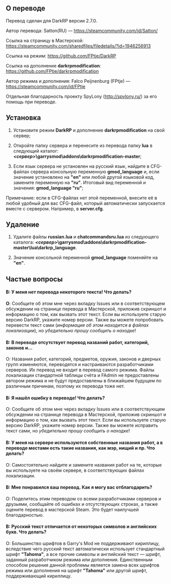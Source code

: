 ## О переводе ##
Перевод сделан для DarkRP версии 2.7.0.

Автор перевода: Satton(RU) — https://steamcommunity.com/id/Satton/

Ссылка на страницу в Мастерской: https://steamcommunity.com/sharedfiles/filedetails/?id=1946256913

Ссылка на режим: https://github.com/FPtje/DarkRP

Ссылка на дополнение **darkrpmodification**: https://github.com/FPtje/darkrpmodification

Автор режима и дополнения: Falco Peijnenburg (FPtje) — https://steamcommunity.com/id/FPtje

Отдельная благодарность проекту SpyLony (http://spylony.ru/) за его помощь при переводе.

## Установка ##
1) Установите режим **DarkRP** и дополнение **darkrpmodification** на свой сервер;

2) Откройте папку сервера и перенесите из перевода папку **lua** в следующий каталог: ***<сервер>*\garrysmod\addons\darkrpmodification-master**;

3) Если язык сервера не установлен на русский язык, найдите в CFG-файлах сервера консольную переменную **gmod_language** и,
если значение установлено на **"en"** или любой другой языковой код, замените переменную на **"ru"**. Итоговый вид переменной и значения:
**gmod_language "ru"**;

Примечание: если в CFG-файлах нет этой переменной, внесите её в любой удобный для вас CFG-файл, который автоматически запускается вместе
с сервером. Например, в **server.cfg**.

## Удаление ##
1) Удалите файлы **russian.lua** и **chatcommandsru.lua** из следующего каталога: ***<сервер>*\garrysmod\addons\darkrpmodification-master\lua\darkrp_language**.

2) Значение консольной переменной **gmod_language** поменяйте на **"en"**.

## Частые вопросы ##
#### **В**: У меня нет перевода некоторого текста! Что делать? ####

**О**: Сообщите об этом мне через вкладку Issues или в соответствующем обсуждении на странице перевода в Мастерской, приложив скриншот и информацию о том, как вызвать этот текст. Если вы используете старую версию
DarkRP, укажите номер версии. Также вы можете попробовать перевести текст сами (*информация об этом находится в файлах локализации*), но *убедительно прошу сообщить о находке*!

#### В: В переводе отсутствует перевод названий работ, категорий, законов и... ####

О: Названия работ, категорий, предметов, оружия, законов и дверных групп изменяются, переводятся и настраиваются разработчиками серверов.
Их перевод не входит в перевод самого режима. Файлы локализации стандартной таблицы счёта и FAdmin не предоставлены автором режима и
не будут предоставлены в ближайшем будущем по различным причинам, поэтому их перевода тоже нет.

#### В: Я нашёл ошибку в переводе! Что делать? ####

О: Сообщите об этом мне через вкладку Issues или в соответствующем обсуждении на странице перевода в Мастерской, приложив скриншот и информацию о том, как вызвать этот текст. Если вы используете старую версию
DarkRP, укажите номер версии. Также вы можете исправить текст сами, но *убедительно прошу сообщить о находке*!

#### В: У меня на сервере используются собственные названия работ, а в переводе местами есть такие названия, как мэр, нищий и пр. Что делать? ####

О: Самостоятельно найдите и замените названия работ на те, которые вы используете на своём сервере, в соответствующих файлах локализации.

#### В: Мне понравился ваш перевод. Как я могу вас отблагодарить? ####

О: Поделитесь этим переводом со всеми разработчиками серверов и друзьями, сообщайте об ошибках и отсутствующих строках, а также оцените перевод в мастерской Steam. Это будет наилучшей благодарностью.

#### В: Русский текст отличается от некоторых символов и английских букв. Что делать? ####

О: Большинство шрифтов в Garry's Mod не поддерживают кириллицу, вследствие чего русский текст автоматически использует стандартный шрифт
**"Tahoma"**, а все прочие символы и английский текст — шрифт, заданный разработчиком режима или дополнения. Единственным способом решения данной проблемы является замена всех шрифтов режима или дополнения на шрифт **"Tahoma"** или другой шрифт, поддерживающий кириллицу.


